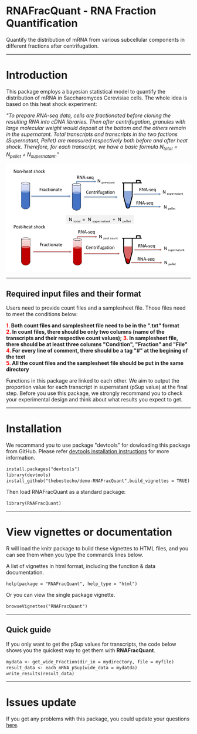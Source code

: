 # RNAFracQuant - RNA Fraction Quantification
Quantify the distribution of mRNA from various subcellular components in different fractions after centrifugation.

------------

# Introduction
This package employs a bayesian statistical model to quantify the distribution of mRNA in Saccharomyces Cerevisiae cells. The whole idea is based on this heat shock experiment:

*"To prepare RNA-seq data, cells are fractionated before cloning the resulting RNA into cDNA libraries. Then after centrifugation, granules with large molecular weight would deposit at the bottom and the others remain in the supernatant. Total transcripts and transcripts in the two factions (Supernatant, Pellet) are measured respectively both before and after heat shock. Therefore, for each transcript, we have a basic formula $N_{total} = N_{pellet} + N_{supernatant}$."*

![Experiment example design](man/figures/Experiment_design.png)

-----------

## Required input files and their format
Users need to provide count files and a samplesheet file. Those files need to meet the conditions below:

**<span style="color:red;">1.</span> Both count files and samplesheet file need to be in the ".txt" format**  
**<span style="color:red;">2.</span> In count files, there should be only two columns (name of the transcripts and their respective count values);**
**<span style="color:red;">3.</span> In samplesheet file, there should be at least three columns "Condition", "Fraction" and "File"**  
**<span style="color:red;">4.</span> For every line of comment, there should be a tag "#" at the begining of the text**  
**<span style="color:red;">5.</span> All the count files and the samplesheet file should be put in the same directory**  

Functions in this package are linked to each other. We aim to output the proportion value for each transcript in supernatant (pSup value) at the final step. Before you use this package, we strongly recommand you to check your experimental design and think about what results you expect to get.

-----------

# Installation

We recommand you to use package "devtools" for dowloading this package from GitHub. Please refer [devtools installation instructions](https://www.r-project.org/nosvn/pandoc/devtools.html) for more information.

```
install.packages("devtools")
library(devtools)
install_github("thebestecho/demo-RNAFracQuant",build_vignettes = TRUE)
```

Then load RNAFracQuant as a standard package:
```
library(RNAFracQuant)
```

---------

# View vignettes or documentation

R will load the knitr package to build these vignettes to HTML files, and you can see them when you type the commands lines below.

A list of vignettes in html format, including the function & data documentation.
```
help(package = "RNAFracQuant", help_type = "html")
```
Or you can view the single package vignette.
```
browseVignettes("RNAFracQuant")
```

----------------

## Quick guide

If you only want to get the pSup values for transcripts, the code below shows you the quickest way to get them with **RNAFracQuant**.
```
mydata <- get_wide_Fraction(dir_in = mydirectory, file = myfile)
result_data <- each_mRNA_pSup(wide_data = mydatda)
write_results(result_data)
```

---------



# Issues update
If you get any problems with this package, you could update your questions [here](https://github.com/thebestecho/demo-RNAFracQuant/issues).
